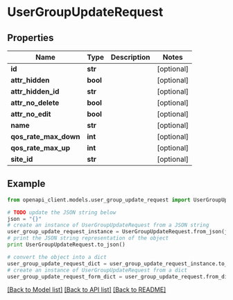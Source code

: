 # UserGroupUpdateRequest


## Properties

Name | Type | Description | Notes
------------ | ------------- | ------------- | -------------
**id** | **str** |  | [optional] 
**attr_hidden** | **bool** |  | [optional] 
**attr_hidden_id** | **str** |  | [optional] 
**attr_no_delete** | **bool** |  | [optional] 
**attr_no_edit** | **bool** |  | [optional] 
**name** | **str** |  | [optional] 
**qos_rate_max_down** | **int** |  | [optional] 
**qos_rate_max_up** | **int** |  | [optional] 
**site_id** | **str** |  | [optional] 

## Example

```python
from openapi_client.models.user_group_update_request import UserGroupUpdateRequest

# TODO update the JSON string below
json = "{}"
# create an instance of UserGroupUpdateRequest from a JSON string
user_group_update_request_instance = UserGroupUpdateRequest.from_json(json)
# print the JSON string representation of the object
print UserGroupUpdateRequest.to_json()

# convert the object into a dict
user_group_update_request_dict = user_group_update_request_instance.to_dict()
# create an instance of UserGroupUpdateRequest from a dict
user_group_update_request_form_dict = user_group_update_request.from_dict(user_group_update_request_dict)
```
[[Back to Model list]](../README.md#documentation-for-models) [[Back to API list]](../README.md#documentation-for-api-endpoints) [[Back to README]](../README.md)


